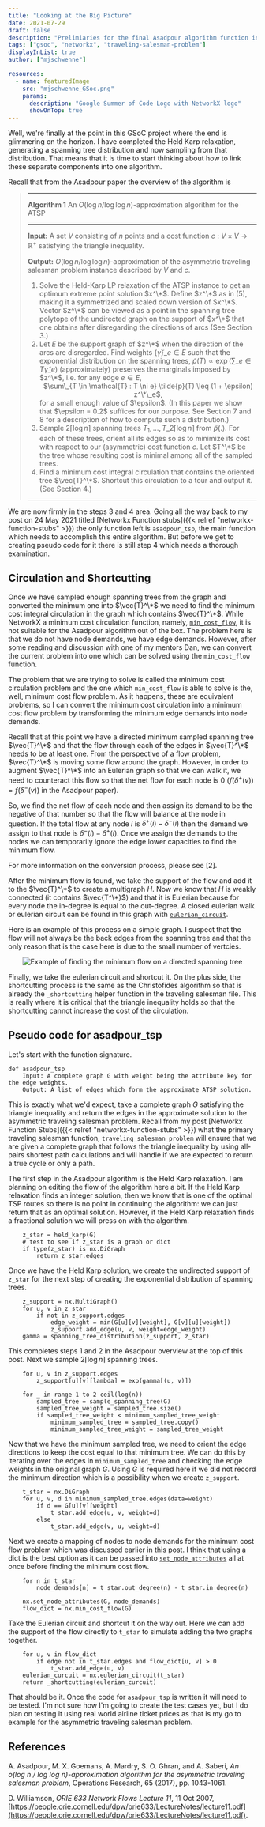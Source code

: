 ```yaml
---
title: "Looking at the Big Picture"
date: 2021-07-29
draft: false
description: "Prelimiaries for the final Asadpour algorithm function in NetworkX"
tags: ["gsoc", "networkx", "traveling-salesman-problem"]
displayInList: true
author: ["mjschwenne"]

resources:
  - name: featuredImage
    src: "mjschwenne_GSoc.png"
    params:
      description: "Google Summer of Code Logo with NetworkX logo"
      showOnTop: true
---
```


Well, we're finally at the point in this GSoC project where the end is glimmering on the horizon.
I have completed the Held Karp relaxation, generating a spanning tree distribution and now sampling from that distribution.
That means that it is time to start thinking about how to link these separate components into one algorithm.

Recall that from the Asadpour paper the overview of the algorithm is

> ---
>
> **Algorithm 1** An $O(\log n / \log \log n)$-approximation algorithm for the ATSP
>
> ---
>
> **Input:** A set $V$ consisting of $n$ points and a cost function $c\ :\ V \times V \rightarrow \mathbb{R}^+$ satisfying the triangle inequality.
>
> **Output:** $O(\log n / \log \log n)$-approximation of the asymmetric traveling salesman problem instance described by $V$ and $c$.
>
> 1. Solve the Held-Karp LP relaxation of the ATSP instance to get an optimum extreme point solution $x^\*$.
>    Define $z^\*$ as in (5), making it a symmetrized and scaled down version of $x^\*$.
>    Vector $z^\*$ can be viewed as a point in the spanning tree polytope of the undirected graph on the support of $x^\*$ that one obtains after disregarding the directions of arcs (See Section 3.)
> 2. Let $E$ be the support graph of $z^\*$ when the direction of the arcs are disregarded.
>    Find weights $\{\tilde{\gamma}\}\_{e \in E}$ such that the exponential distribution on the spanning trees, $\tilde{p}(T) \propto \exp(\sum\_{e \in T} \tilde{\gamma}\_e)$ (approximately) preserves the marginals imposed by $z^\*$, i.e. for any edge $e \in E$,
>    <center>$\sum\_{T \in \mathcal{T} : T \ni e} \tilde{p}(T) \leq (1 + \epsilon) z^\*\_e$,</center>
>    for a small enough value of $\epsilon$.
>    (In this paper we show that $\epsilon = 0.2$ suffices for our purpose. See Section 7 and 8 for a description of how to compute such a distribution.)
> 3. Sample $2\lceil \log n \rceil$ spanning trees $T_1, \dots, T\_{2\lceil \log n \rceil}$ from $\tilde{p}(.)$.
>    For each of these trees, orient all its edges so as to minimize its cost with respect to our (asymmetric) cost function $c$.
>    Let $T^\*$ be the tree whose resulting cost is minimal among all of the sampled trees.
> 4. Find a minimum cost integral circulation that contains the oriented tree $\vec{T}^\*$.
>    Shortcut this circulation to a tour and output it. (See Section 4.)
>
> ---

We are now firmly in the steps 3 and 4 area.
Going all the way back to my post on 24 May 2021 titled [Networkx Function stubs]({{< relref "networkx-function-stubs" >}}) the only function left is `asadpour_tsp`, the main function which needs to accomplish this entire algorithm.
But before we get to creating pseudo code for it there is still step 4 which needs a thorough examination.

## Circulation and Shortcutting

Once we have sampled enough spanning trees from the graph and converted the minimum one into $\vec{T}^\*$ we need to find the minimum cost integral circulation in the graph which contains $\vec{T}^\*$.
While NetworkX a minimum cost circulation function, namely, [`min_cost_flow`](https://networkx.org/documentation/stable/reference/algorithms/generated/networkx.algorithms.flow.min_cost_flow.html), it is not suitable for the Asadpour algorithm out of the box.
The problem here is that we do not have node demands, we have edge demands.
However, after some reading and discussion with one of my mentors Dan, we can convert the current problem into one which can be solved using the `min_cost_flow` function.

The problem that we are trying to solve is called the minimum cost circulation problem and the one which `min_cost_flow` is able to solve is the, well, minimum cost flow problem.
As it happens, these are equivalent problems, so I can convert the minimum cost circulation into a minimum cost flow problem by transforming the minimum edge demands into node demands.

Recall that at this point we have a directed minimum sampled spanning tree $\vec{T}^\*$ and that the flow through each of the edges in $\vec{T}^\*$ needs to be at least one.
From the perspective of a flow problem, $\vec{T}^\*$ is moving some flow around the graph.
However, in order to augment $\vec{T}^\*$ into an Eulerian graph so that we can walk it, we need to counteract this flow so that the net flow for each node is 0 $(f(\delta^+(v)) = f(\delta^-(v))$ in the Asadpour paper).

So, we find the net flow of each node and then assign its demand to be the negative of that number so that the flow will balance at the node in question.
If the total flow at any node $i$ is $\delta^+(i) - \delta^-(i)$ then the demand we assign to that node is $\delta^-(i) - \delta^+(i)$.
Once we assign the demands to the nodes we can temporarily ignore the edge lower capacities to find the minimum flow.

For more information on the conversion process, please see [2].

After the minimum flow is found, we take the support of the flow and add it to the $\vec{T}^\*$ to create a multigraph $H$.
Now we know that $H$ is weakly connected (it contains $\vec{T^\*}$) and that it is Eulerian because for every node the in-degree is equal to the out-degree.
A closed eulerian walk or eulerian circuit can be found in this graph with [`eulerian_circuit`](https://networkx.org/documentation/stable/reference/algorithms/generated/networkx.algorithms.euler.eulerian_circuit.html).

Here is an example of this process on a simple graph.
I suspect that the flow will not always be the back edges from the spanning tree and that the only reason that is the case here is due to the small number of vertcies.

<center><img src="example-min-flow.png" alt="Example of finding the minimum flow on a directed spanning tree"/></center>

Finally, we take the eulerian circuit and shortcut it.
On the plus side, the shortcutting process is the same as the Christofides algorithm so that is already the `_shortcutting` helper function in the traveling salesman file.
This is really where it is critical that the triangle inequality holds so that the shortcutting cannot increase the cost of the circulation.

## Pseudo code for asadpour_tsp

Let's start with the function signature.

```
def asadpour_tsp
    Input: A complete graph G with weight being the attribute key for the edge weights.
    Output: A list of edges which form the approximate ATSP solution.
```

This is exactly what we'd expect, take a complete graph $G$ satisfying the triangle inequality and return the edges in the approximate solution to the asymmetric traveling salesman problem.
Recall from my post [Networkx Function Stubs]({{< relref "networkx-function-stubs" >}}) what the primary traveling salesman function, `traveling_salesman_problem` will ensure that we are given a complete graph that follows the triangle inequality by using all-pairs shortest path calculations and will handle if we are expected to return a true cycle or only a path.

The first step in the Asadpour algorithm is the Held Karp relaxation.
I am planning on editing the flow of the algorithm here a bit.
If the Held Karp relaxation finds an integer solution, then we know that is one of the optimal TSP routes so there is no point in continuing the algorithm: we can just return that as an optimal solution.
However, if the Held Karp relaxation finds a fractional solution we will press on with the algorithm.

```
    z_star = held_karp(G)
    # test to see if z_star is a graph or dict
    if type(z_star) is nx.DiGraph
        return z_star.edges
```

Once we have the Held Karp solution, we create the undirected support of `z_star` for the next step of creating the exponential distribution of spanning trees.

```
    z_support = nx.MultiGraph()
    for u, v in z_star
        if not in z_support.edges
            edge_weight = min(G[u][v][weight], G[v][u][weight])
            z_support.add_edge(u, v, weight=edge_weight)
    gamma = spanning_tree_distribution(z_support, z_star)
```

This completes steps 1 and 2 in the Asadpour overview at the top of this post.
Next we sample $2 \lceil \log n \rceil$ spanning trees.

```
    for u, v in z_support.edges
        z_support[u][v][lambda] = exp(gamma[(u, v)])

    for _ in range 1 to 2 ceil(log(n))
        sampled_tree = sample_spanning_tree(G)
        sampled_tree_weight = sampled_tree.size()
        if sampled_tree_weight < minimum_sampled_tree_weight
            minimum_sampled_tree = sampled_tree.copy()
            minimum_sampled_tree_weight = sampled_tree_weight
```

Now that we have the minimum sampled tree, we need to orient the edge directions to keep the cost equal to that minimum tree.
We can do this by iterating over the edges in `minimum_sampled_tree` and checking the edge weights in the original graph $G$.
Using $G$ is required here if we did not record the minimum direction which is a possibility when we create `z_support`.

```
    t_star = nx.DiGraph
    for u, v, d in minimum_sampled_tree.edges(data=weight)
        if d == G[u][v][weight]
            t_star.add_edge(u, v, weight=d)
        else
            t_star.add_edge(v, u, weight=d)
```

Next we create a mapping of nodes to node demands for the minimum cost flow problem which was discussed earlier in this post.
I think that using a dict is the best option as it can be passed into [`set_node_attributes`](https://networkx.org/documentation/stable/reference/generated/networkx.classes.function.set_node_attributes.html) all at once before finding the minimum cost flow.

```
    for n in t_star
        node_demands[n] = t_star.out_degree(n) - t_star.in_degree(n)

    nx.set_node_attributes(G, node_demands)
    flow_dict = nx.min_cost_flow(G)
```

Take the Eulerian circuit and shortcut it on the way out.
Here we can add the support of the flow directly to `t_star` to simulate adding the two graphs together.

```
    for u, v in flow_dict
        if edge not in t_star.edges and flow_dict[u, v] > 0
            t_star.add_edge(u, v)
    eulerian_curcuit = nx.eulerian_circuit(t_star)
    return _shortcutting(eulerian_curcuit)
```

That should be it.
Once the code for `asadpour_tsp` is written it will need to be tested.
I'm not sure how I'm going to create the test cases yet, but I do plan on testing it using real world airline ticket prices as that is my go to example for the asymmetric traveling salesman problem.

## References

A. Asadpour, M. X. Goemans, A. Mardry, S. O. Ghran, and A. Saberi, _An o(log n / log log n)-approximation algorithm for the asymmetric traveling salesman problem_, Operations Research, 65 (2017), pp. 1043-1061.

D. Williamson, _ORIE 633 Network Flows Lecture 11_, 11 Oct 2007, [https://people.orie.cornell.edu/dpw/orie633/LectureNotes/lecture11.pdf](https://people.orie.cornell.edu/dpw/orie633/LectureNotes/lecture11.pdf).
